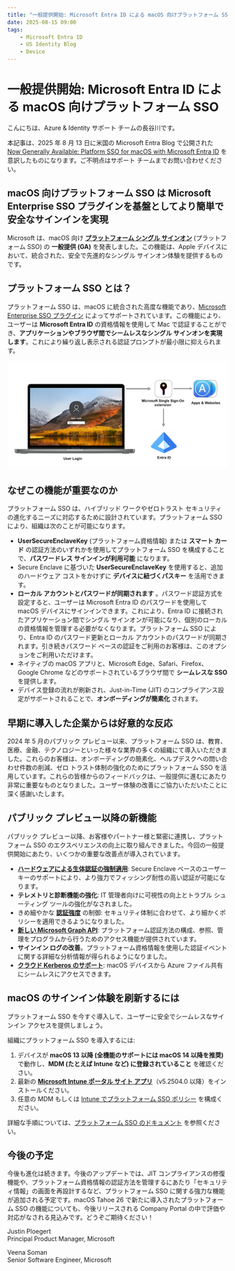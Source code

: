 ```yaml
---
title: "一般提供開始: Microsoft Entra ID による macOS 向けプラットフォーム SSO"
date: 2025-08-15 09:00
tags:
    - Microsoft Entra ID
    - US Identity Blog
    - Device
---
```


# 一般提供開始: Microsoft Entra ID による macOS 向けプラットフォーム SSO

こんにちは、Azure & Identity サポート チームの長谷川です。

本記事は、2025 年 8 月 13 日に米国の Microsoft Entra Blog で公開された [Now Generally Available: Platform SSO for macOS with Microsoft Entra ID](https://techcommunity.microsoft.com/blog/microsoft-entra-blog/now-generally-available-platform-sso-for-macos-with-microsoft-entra-id/4437424) を意訳したものになります。ご不明点はサポート チームまでお問い合わせください。

## macOS 向けプラットフォーム SSO は Microsoft Enterprise SSO プラグインを基盤としてより簡単で安全なサインインを実現

Microsoft は、macOS 向け [**プラットフォーム シングル サインオン**](https://learn.microsoft.com/ja-jp/entra/identity/devices/macos-psso) (プラットフォーム SSO) の **一般提供 (GA)** を発表しました。この機能は、Apple デバイスにおいて、統合された、安全で先進的なシングル サインオン体験を提供するものです。

## プラットフォーム SSO とは？

プラットフォーム SSO は、macOS に統合された高度な機能であり、[Microsoft Enterprise SSO プラグイン](https://learn.microsoft.com/ja-jp/entra/identity-platform/apple-sso-plugin) によってサポートされています。この機能により、ユーザーは **Microsoft Entra ID** の資格情報を使用して Mac で認証することができ、**アプリケーションやブラウザ間でシームレスなシングル サインオンを実現します**。これにより繰り返し表示される認証プロンプトが最小限に抑えられます。

![プラットフォーム SSO により macOS ログイン時に Entra ID で認証できます。](./now-generally-available-platform-sso-for-macos-with-microsoft-entra-id/veena2.png)

## なぜこの機能が重要なのか

プラットフォーム SSO は、ハイブリッド ワークやゼロトラスト セキュリティの進化するニーズに対応するために設計されています。プラットフォーム SSO により、組織は次のことが可能になります。

- **UserSecureEnclaveKey** (プラットフォーム資格情報) または **スマート カード** の認証方法のいずれかを使用してプラットフォーム SSO を構成することで、**パスワードレス サインインが利用可能** になります。
- Secure Enclave に基づいた **UserSecureEnclaveKey** を使用すると、追加のハードウェア コストをかけずに **デバイスに紐づくパスキー** を活用できます。
- **ローカル アカウントとパスワードが同期されます** 。パスワード認証方式を設定すると、ユーザーは Microsoft Entra ID のパスワードを使用して macOS デバイスにサインインできます。これにより、Entra ID に接続されたアプリケーション間でシングル サインオンが可能になり、個別のローカルの資格情報を管理する必要がなくなります。プラットフォーム SSO により、Entra ID のパスワード更新とローカル アカウントのパスワードが同期されます。引き続きパスワード ベースの認証をご利用のお客様は、このオプションをご利用いただけます。
- ネイティブの macOS アプリと、Microsoft Edge、Safari、Firefox、Google Chrome などのサポートされているブラウザ間で **シームレスな SSO** を提供します。
- デバイス登録の流れが刷新され、Just-in-Time (JIT) のコンプライアンス設定がサポートされることで、**オンボーディングが簡素化** されます。

## 早期に導入した企業からは好意的な反応

2024 年 5 月のパブリック プレビュー以来、プラットフォーム SSO は、教育、医療、金融、テクノロジーといった様々な業界の多くの組織にて導入いただきました。これらのお客様は、オンボーディングの簡素化、ヘルプデスクへの問い合わせ件数の削減、ゼロ トラスト体制の強化のためにプラットフォーム SSO を活用しています。これらの皆様からのフィードバックは、一般提供に進むにあたり非常に重要なものとなりました。ユーザー体験の改善にご協力いただいたことに深く感謝いたします。

## パブリック プレビュー以降の新機能

パブリック プレビュー以降、お客様やパートナー様と緊密に連携し、プラットフォーム SSO のエクスペリエンスの向上に取り組んできました。今回の一般提供開始にあたり、いくつかの重要な改善点が導入されています。

- [**ハードウェアによる生体認証の強制適用**](https://learn.microsoft.com/ja-jp/entra/identity/devices/macos-psso#microsoft-platform-sso-usersecureenclavekeybiometricpolicy): Secure Enclave ベースのユーザー キーのサポートにより、より強力でフィッシング耐性の高い認証が可能になります。
- **テレメトリと診断機能の強化**: IT 管理者向けに可視性の向上とトラブル シューティング ツールの強化がなされました。
- きめ細やかな [**認証強度**](https://learn.microsoft.com/ja-jp/entra/identity/authentication/concept-authentication-strengths) の制御: セキュリティ体制に合わせて、より細かくポリシーを適用できるようになりました。
- [**新しい Microsoft Graph API**](https://learn.microsoft.com/ja-jp/graph/api/resources/platformcredentialauthenticationmethod?view=graph-rest-1.0): プラットフォーム認証方法の構成、参照、管理をプログラムから行うためのアクセス機能が提供されています。
- **サインイン ログの改善**。プラットフォーム資格情報を使用した認証イベントに関する詳細な分析情報が得られるようになりました。
- [**クラウド Kerberos のサポート**](https://learn.microsoft.com/ja-jp/entra/identity/devices/device-join-macos-platform-single-sign-on-kerberos-configuration): macOS デバイスから Azure ファイル共有にシームレスにアクセスできます。

## macOS のサインイン体験を刷新するには

プラットフォーム SSO を今すぐ導入して、ユーザーに安全でシームレスなサインイン アクセスを提供しましょう。

組織にプラットフォーム SSO を導入するには:

1. デバイスが **macOS 13 以降 (全機能のサポートには macOS 14 以降を推奨)** で動作し、**MDM (たとえば Intune など) に登録されていること** を確認ください。
2. 最新の [**Microsoft Intune ポータル サイト アプリ**](https://learn.microsoft.com/ja-jp/intune/intune-service/apps/apps-company-portal-macos)（v5.2504.0 以降）をインストールください。
3. 任意の MDM もしくは [Intune でプラットフォーム SSO ポリシー](https://learn.microsoft.com/ja-jp/intune/intune-service/configuration/platform-sso-macos) を構成ください。

詳細な手順については、[プラットフォーム SSO のドキュメント](https://learn.microsoft.com/ja-jp/entra/identity/devices/macos-psso) を参照ください。

## 今後の予定

今後も進化は続きます。今後のアップデートでは、JIT コンプライアンスの修復機能や、プラットフォーム資格情報の認証方法を管理するにあたり「セキュリティ情報」の画面を再設計するなど、プラットフォーム SSO に関する強力な機能が追加される予定です。macOS Tahoe 26 で新たに導入されたプラットフォーム SSO の機能についても、今後リリースされる Company Portal の中で評価や対応がなされる見込みです。どうぞご期待ください！

Justin Ploegert  
Principal Product Manager, Microsoft

Veena Soman  
Senior Software Engineer, Microsoft
